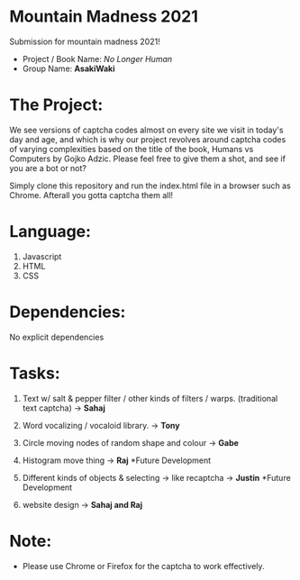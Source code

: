 # Mountain Madness 2021

Submission for mountain madness 2021! 
- Project / Book Name: *No Longer Human*
- Group Name: **AsakiWaki**

# The Project:

We see versions of captcha codes almost on every site we visit in today's day and age, and which is why our project revolves around captcha codes of varying complexities based on the title of the book, Humans vs Computers by Gojko Adzic. Please feel free to give them a shot, and see if you are a bot or not? 

Simply clone this repository and run the index.html file in a browser such as Chrome. Afterall you gotta captcha them all!

# Language:

1. Javascript
2. HTML
3. CSS

# Dependencies:

No explicit dependencies

# Tasks:

1. Text w/ salt & pepper filter / other kinds of filters / warps. (traditional text captcha) -> **Sahaj**
2. Word vocalizing / vocaloid library. -> **Tony**
3. Circle moving nodes of random shape and colour -> **Gabe**
4. Histogram move thing -> **Raj** \*Future Development
5. Different kinds of objects & selecting -> like recaptcha -> **Justin** \*Future Development

6. website design -> **Sahaj and Raj**

# Note:

- Please use Chrome or Firefox for the captcha to work effectively.
